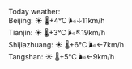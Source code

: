 Today weather:  
Beijing: ☀️   🌡️+4°C 🌬️↓11km/h  
Tianjin: ☀️   🌡️+3°C 🌬️↖19km/h  
Shijiazhuang: ☀️   🌡️+6°C 🌬️←7km/h  
Tangshan: ☀️   🌡️+5°C 🌬️←9km/h  
